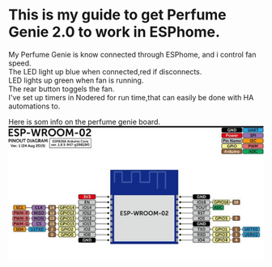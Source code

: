 # This is my guide to get Perfume Genie 2.0 to work in ESPhome.

My Perfume Genie is know connected through ESPhome,
and i control fan speed.<br>
The LED light up blue when connected,red if disconnects.<br>
LED lights up green when fan is running.<br>
The rear button toggels the fan.<br>
I've set up timers in Nodered for run time,that can easily be done with HA automations to.<br>


Here is som info on the perfume genie board.<br>
![Alt text](images/perfumegenieespmodule.jpeg)

